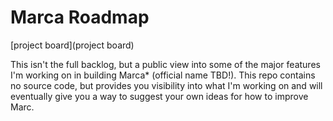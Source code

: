 # Marca Roadmap

[project board](project board)

This isn't the full backlog, but a public view into some of the major features I'm working on in building Marca* (official name TBD!). This repo contains no source code, but provides you visibility into what I'm working on and will eventually give you a way to suggest your own ideas for how to improve Marc.
